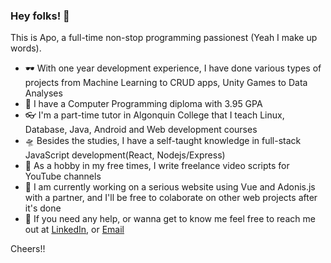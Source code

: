 ### Hey folks! 👋

This is Apo, a full-time non-stop programming passionest (Yeah I make up words). 

- 🕶️ With one year development experience, I have done various types of projects from Machine Learning to CRUD apps, Unity Games to Data Analyses
- 🏫 I have a Computer Programming diploma with 3.95 GPA
- 👓 I'm a part-time tutor in Algonquin College that I teach Linux, Database, Java, Android and Web development courses
- 🛸 Besides the studies, I have a self-taught knowledge in full-stack JavaScript development(React, Nodejs/Express)
- 📝 As a hobby in my free times, I write freelance video scripts for YouTube channels
- 🤛 I am currently working on a serious website using Vue and Adonis.js with a partner, and I'll be free to colaborate on other web projects after it's done
- 🤗 If you need any help, or wanna get to know me feel free to reach me out at [LinkedIn](https://www.linkedin.com/in/apo-ilgun-bb553a1b3/), or [Email](karkaplani88@gmail.com)

Cheers!!

<!--
**karkaplani/karkaplani** is a ✨ _special_ ✨ repository because its `README.md` (this file) appears on your GitHub profile.

Here are some ideas to get you started:

- 🔭 I’m currently working on ...
- 🌱 I’m currently learning ...
- 👯 I’m looking to collaborate on ...
- 🤔 I’m looking for help with ...
- 💬 Ask me about ...
- 📫 How to reach me: ...
- 😄 Pronouns: ...
- ⚡ Fun fact: ...
-->


